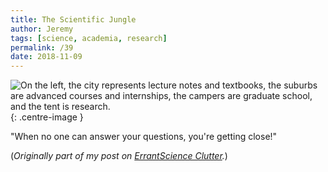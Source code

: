 ```yaml
---
title: The Scientific Jungle
author: Jeremy
tags: [science, academia, research]
permalink: /39
date: 2018-11-09
---
```


![On the left, the city represents lecture notes and textbooks, the suburbs are advanced courses and internships, the campers are graduate school, and the tent is research.](https://res.cloudinary.com/dh3hm8pb7/image/upload/c_scale,q_auto:best/v1535842782/Handwaving/Published/TheScientificJungle.png){: .centre-image }

"When no one can answer your questions, you're getting close!"

(*Originally part of my post on [ErrantScience Clutter](https://clutter.errantscience.com/2018/09/24/taming-the-literature/).*)